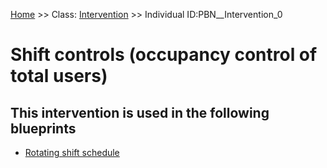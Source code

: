 [Home](https://github.com/mm80843/T3.5/blob/main/docs/index.md) >> Class: [Intervention](https://github.com/mm80843/T3.5/tree/main/docs/Intervention/index.md) >> Individual ID:PBN__Intervention_0 

# __Shift controls (occupancy control of total users)__

## This intervention is used in the following blueprints

* [Rotating shift schedule](https://github.com/mm80843/T3.5/blob/main/docs/Blueprint/PBN__Blueprint_0.md)

